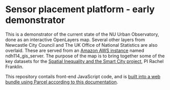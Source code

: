 # Sensor placement platform - early demonstrator

This is a demonstrator of the current state of the NU Urban Observatory, done as an interactive OpenLayers map.  Several other layers from Newcastle City Council and The UK Office of National Statistics are also overlaid.  These are served from an [Amazon AWS  instance](https://console.aws.amazon.com/ec2/v2/home?region=us-east-1#Instances:sort=keyName) named ndh114_gis_server.  The purpose of the map is to bring together some of the key datasets for the [Spatial Inequality and the Smart City project](https://www.turing.ac.uk/research/research-projects/spatial-inequality-and-smart-city), PI Rachel Franklin.  

This repository contails front-end JavaScript code, and is [built into a web bundle using Parcel according to this documentation](https://openlayers.org/en/latest/doc/tutorials/bundle.html). 

